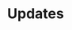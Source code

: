 ---
layout: allposts
title: Updates
nav-menu: true
description: 'What is new in RWDA?'
image: https://c2.staticflickr.com/2/1035/762896494_e1b73b73fc_z.jpg
---